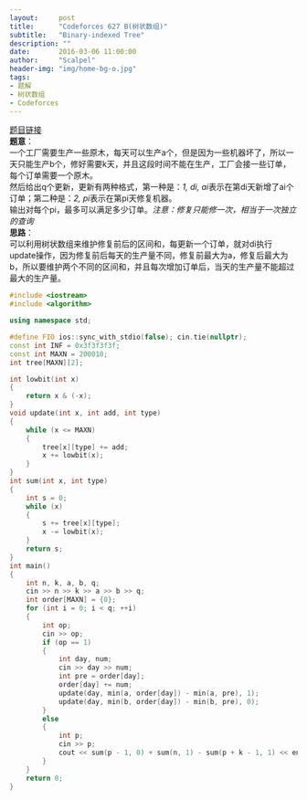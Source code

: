 ```yaml
---
layout:     post
title:      "Codeforces 627 B(树状数组)"
subtitle:   "Binary-indexed Tree"
description: ""
date:       2016-03-06 11:00:00
author:     "Scalpel"
header-img: "img/home-bg-o.jpg"
tags:
- 题解
- 树状数组
- Codeforces
---
```

[题目链接](http://codeforces.com/problemset/problem/627/B)  
**题意**：  
一个工厂需要生产一些原木，每天可以生产a个，但是因为一些机器坏了，所以一天只能生产b个，修好需要k天，并且这段时间不能在生产，工厂会接一些订单，每个订单需要一个原木。  
然后给出q个更新，更新有两种格式，第一种是：*1, di, ai*表示在第di天新增了ai个订单；第二种是：*2, pi*表示在第pi天修复机器。  
输出对每个pi，最多可以满足多少订单。*注意：修复只能修一次，相当于一次独立的查询*  
**思路**：  
可以利用树状数组来维护修复前后的区间和，每更新一个订单，就对di执行update操作，因为修复前后每天的生产量不同，修复前最大为a，修复后最大为b，所以要维护两个不同的区间和，并且每次增加订单后，当天的生产量不能超过最大的生产量。  

~~~cpp
#include <iostream>
#include <algorithm>

using namespace std;

#define FIO ios::sync_with_stdio(false); cin.tie(nullptr);
const int INF = 0x3f3f3f3f;
const int MAXN = 200010;
int tree[MAXN][2];

int lowbit(int x)
{
    return x & (-x);
}
void update(int x, int add, int type)
{
    while (x <= MAXN)
    {
        tree[x][type] += add;
        x += lowbit(x);
    }
}
int sum(int x, int type)
{
    int s = 0;
    while (x)
    {
        s += tree[x][type];
        x -= lowbit(x);
    }
    return s;
}
int main() 
{
    int n, k, a, b, q;
    cin >> n >> k >> a >> b >> q;
    int order[MAXN] = {0};
    for (int i = 0; i < q; ++i)
    {
        int op;
        cin >> op;
        if (op == 1)
        {
            int day, num;
            cin >> day >> num;
            int pre = order[day];
            order[day] += num;
            update(day, min(a, order[day]) - min(a, pre), 1);
            update(day, min(b, order[day]) - min(b, pre), 0);
        }
        else
        {
            int p;
            cin >> p;
            cout << sum(p - 1, 0) + sum(n, 1) - sum(p + k - 1, 1) << endl;
        }
    }
    return 0;
}
~~~
